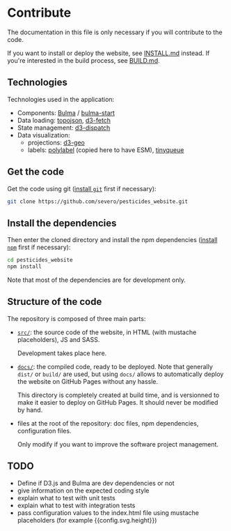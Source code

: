 # Contribute

The documentation in this file is only necessary if you will contribute to the
code.

If you want to install or deploy the website, see [INSTALL.md](./INSTALL.md)
instead. If you're interested in the build process, see [BUILD.md](./BUILD.md).

## Technologies

Technologies used in the application:

- Components: [Bulma](https://bulma.io/) /
  [bulma-start](https://www.npmjs.com/package/bulma-start)
- Data loading: [topojson](https://github.com/topojson/topojson),
  [d3-fetch](https://github.com/d3/d3-fetch)
- State management: [d3-dispatch](https://github.com/d3/d3-dispatch)
- Data visualization:
  - projections: [d3-geo](https://github.com/d3/d3-geo/)
  - labels: [polylabel](https://github.com/mapbox/polylabel) (copied here to
    have ESM), [tinyqueue](https://github.com/mourner/tinyqueue)

## Get the code

Get the code using git ([install `git`](https://git-scm.com/downloads) first if
necessary):

```bash
git clone https://github.com/severo/pesticides_website.git
```

## Install the dependencies

Then enter the cloned directory and install the npm dependencies
([install `npm`](https://www.npmjs.com/get-npm) first if necessary):

```bash
cd pesticides_website
npm install
```

Note that most of the dependencies are for development only.

## Structure of the code

The repository is composed of three main parts:

- [`src/`](./src): the source code of the website, in HTML (with mustache
  placeholders), JS and SASS.

  Development takes place here.

- [`docs/`](./docs): the compiled code, ready to be deployed. Note that
  generally `dist/` or `build/` are used, but using `docs/` allows to
  automatically deploy the website on GitHub Pages without any hassle.

  This directory is completely created at build time, and is versionned to make
  it easier to deploy on GitHub Pages. It should never be modified by hand.

- files at the root of the repository: doc files, npm dependencies,
  configuration files.

  Only modify if you want to improve the software project management.

## TODO

- Define if D3.js and Bulma are dev dependencies or not
- give information on the expected coding style
- explain what to test with unit tests
- explain what to test with integration tests
- pass configuration values to the index.html file using mustache placeholders
  (for example {{config.svg.height}})

